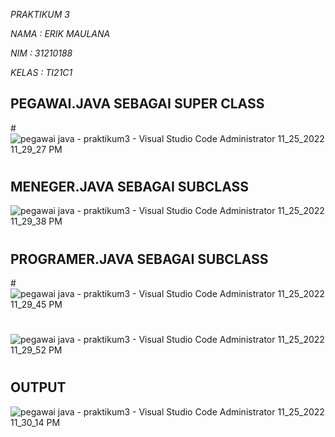 *PRAKTIKUM 3*


*NAMA : ERIK MAULANA*


*NIM : 31210188*


*KELAS : TI21C1*

## PEGAWAI.JAVA SEBAGAI SUPER CLASS

#![pegawai java - praktikum3 - Visual Studio Code  Administrator  11_25_2022 11_29_27 PM](https://user-images.githubusercontent.com/92783916/204027075-62c1c63a-3000-41f8-bdb4-488718557958.png)

#
#
## MENEGER.JAVA SEBAGAI SUBCLASS
![pegawai java - praktikum3 - Visual Studio Code  Administrator  11_25_2022 11_29_38 PM](https://user-images.githubusercontent.com/92783916/204027143-3229338c-ba7d-4a3a-bc90-1c406a45025a.png)

#
#
#
## PROGRAMER.JAVA SEBAGAI SUBCLASS

#![pegawai java - praktikum3 - Visual Studio Code  Administrator  11_25_2022 11_29_45 PM](https://user-images.githubusercontent.com/92783916/204027206-bbf232f6-aed5-4d0e-b1c7-b4249ca76951.png)

#
#
#
#
![pegawai java - praktikum3 - Visual Studio Code  Administrator  11_25_2022 11_29_52 PM](https://user-images.githubusercontent.com/92783916/204027279-725555ee-ebfc-4cdd-a34c-9cbb44f97dfd.png)

#
#
#
#
## OUTPUT 
![pegawai java - praktikum3 - Visual Studio Code  Administrator  11_25_2022 11_30_14 PM](https://user-images.githubusercontent.com/92783916/204027329-c2a37122-4a2b-473c-93e2-076d3362de5f.png)

